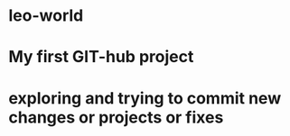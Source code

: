 # leo-world
# My first GIT-hub project
# exploring and trying to commit new changes or projects or fixes
